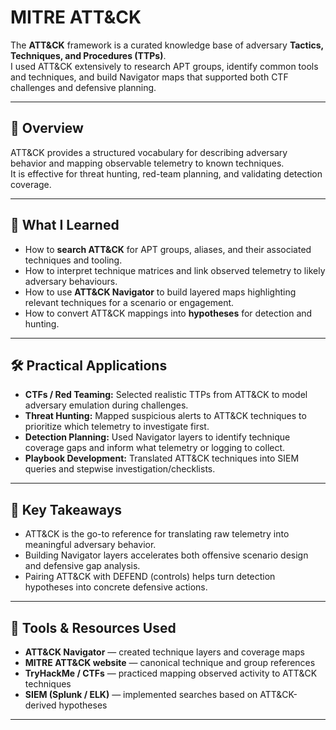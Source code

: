 # MITRE ATT&CK

The **ATT&CK** framework is a curated knowledge base of adversary **Tactics, Techniques, and Procedures (TTPs)**.  
I used ATT&CK extensively to research APT groups, identify common tools and techniques, and build Navigator maps that supported both CTF challenges and defensive planning.

---

## 🧭 Overview
ATT&CK provides a structured vocabulary for describing adversary behavior and mapping observable telemetry to known techniques.  
It is effective for threat hunting, red-team planning, and validating detection coverage.

---

## 🔎 What I Learned
- How to **search ATT&CK** for APT groups, aliases, and their associated techniques and tooling.  
- How to interpret technique matrices and link observed telemetry to likely adversary behaviours.  
- How to use **ATT&CK Navigator** to build layered maps highlighting relevant techniques for a scenario or engagement.  
- How to convert ATT&CK mappings into **hypotheses** for detection and hunting.

---

## 🛠 Practical Applications
- **CTFs / Red Teaming:** Selected realistic TTPs from ATT&CK to model adversary emulation during challenges.  
- **Threat Hunting:** Mapped suspicious alerts to ATT&CK techniques to prioritize which telemetry to investigate first.  
- **Detection Planning:** Used Navigator layers to identify technique coverage gaps and inform what telemetry or logging to collect.  
- **Playbook Development:** Translated ATT&CK techniques into SIEM queries and stepwise investigation/checklists.

---

## 📌 Key Takeaways
- ATT&CK is the go-to reference for translating raw telemetry into meaningful adversary behavior.  
- Building Navigator layers accelerates both offensive scenario design and defensive gap analysis.  
- Pairing ATT&CK with DEFEND (controls) helps turn detection hypotheses into concrete defensive actions.

---

## 🔧 Tools & Resources Used
- **ATT&CK Navigator** — created technique layers and coverage maps  
- **MITRE ATT&CK website** — canonical technique and group references  
- **TryHackMe / CTFs** — practiced mapping observed activity to ATT&CK techniques  
- **SIEM (Splunk / ELK)** — implemented searches based on ATT&CK-derived hypotheses

---
